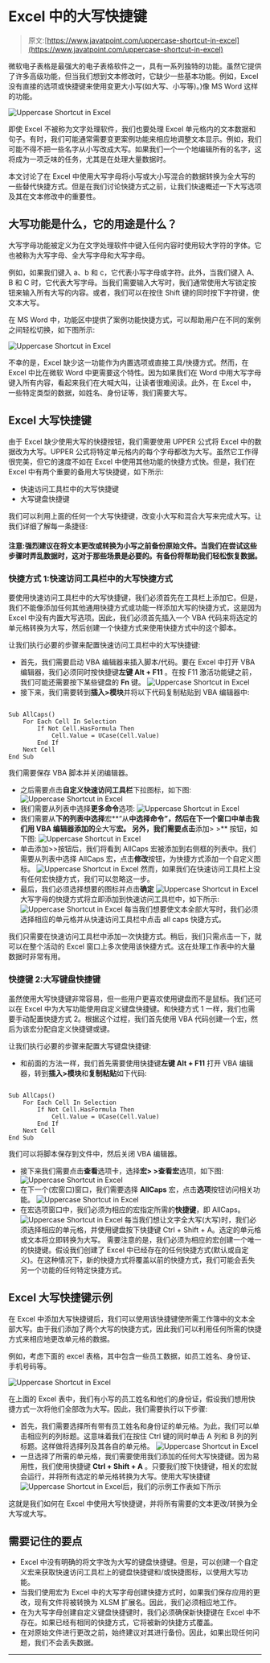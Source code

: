 # Excel 中的大写快捷键

> 原文:[https://www.javatpoint.com/uppercase-shortcut-in-excel](https://www.javatpoint.com/uppercase-shortcut-in-excel)

微软电子表格是最强大的电子表格软件之一，具有一系列独特的功能。虽然它提供了许多高级功能，但当我们想到文本修改时，它缺少一些基本功能。例如，Excel 没有直接的选项或快捷键来使用变更大小写(如大写、小写等)。)像 MS Word 这样的功能。

![Uppercase Shortcut in Excel](../Images/de5c626383878cd7516c4a0bc76b2ad0.png)

即使 Excel 不被称为文字处理软件，我们也要处理 Excel 单元格内的文本数据和句子。有时，我们可能通常需要变更案例功能来相应地调整文本显示。例如，我们可能不得不把一些名字从小写改成大写。如果我们一个一个地编辑所有的名字，这将成为一项乏味的任务，尤其是在处理大量数据时。

本文讨论了在 Excel 中使用大写字母将小写或大小写混合的数据转换为全大写的一些替代快捷方式。但是在我们讨论快捷方式之前，让我们快速概述一下大写选项及其在文本修改中的重要性。

## 大写功能是什么，它的用途是什么？

大写字母功能被定义为在文字处理软件中键入任何内容时使用较大字符的字体。它也被称为大写字母、全大写字母和大写字母。

例如，如果我们键入 a、b 和 c，它代表小写字母或字符。此外，当我们键入 A、B 和 C 时，它代表大写字母。当我们需要输入大写时，我们通常使用大写锁定按钮来输入所有大写的内容。或者，我们可以在按住 Shift 键的同时按下字符键，使文本大写。

在 MS Word 中，功能区中提供了案例功能快捷方式，可以帮助用户在不同的案例之间轻松切换，如下图所示:

![Uppercase Shortcut in Excel](../Images/dc157ae1702b4b0ea912041d17fbcce2.png)

不幸的是，Excel 缺少这一功能作为内置选项或直接工具/快捷方式。然而，在 Excel 中比在微软 Word 中更需要这个特性。因为如果我们在 Word 中用大写字母键入所有内容，看起来我们在大喊大叫，让读者很难阅读。此外，在 Excel 中，一些特定类型的数据，如姓名、身份证等，我们需要大写。

## Excel 大写快捷键

由于 Excel 缺少使用大写的快捷按钮，我们需要使用 UPPER 公式将 Excel 中的数据改为大写。UPPER 公式将特定单元格内的每个字母都改为大写。虽然它工作得很完美，但它的速度不如在 Excel 中使用其他功能的快捷方式快。但是，我们在 Excel 中有两个重要的备用大写快捷键，如下所示:

*   快速访问工具栏中的大写快捷键
*   大写键盘快捷键

我们可以利用上面的任何一个大写快捷键，改变小大写和混合大写来完成大写。让我们详细了解每一条捷径:

#### 注意:强烈建议在将文本更改或转换为小写之前备份原始文件。当我们在尝试这些步骤时弄乱数据时，这对于那些场景是必要的。有备份将帮助我们轻松恢复数据。

### 快捷方式 1:快速访问工具栏中的大写快捷方式

要使用快速访问工具栏中的大写快捷键，我们必须首先在工具栏上添加它。但是，我们不能像添加任何其他通用快捷方式或功能一样添加大写的快捷方式，这是因为 Excel 中没有内置大写选项。因此，我们必须首先插入一个 VBA 代码来将选定的单元格转换为大写，然后创建一个快捷方式来使用快捷方式中的这个脚本。

让我们执行必要的步骤来配置快速访问工具栏中的大写快捷键:

*   首先，我们需要启动 VBA 编辑器来插入脚本/代码。要在 Excel 中打开 VBA 编辑器，我们必须同时按快捷键**左键 Alt + F11** 。在按 F11 激活功能键之前，我们可能还需要按下某些键盘的 **Fn** 键。
    ![Uppercase Shortcut in Excel](../Images/a0137f1add14f104dd2bb05e3557e927.png)
*   接下来，我们需要转到**插入>模块**并将以下代码复制粘贴到 VBA 编辑器中:

```

Sub AllCaps()
    For Each Cell In Selection
        If Not Cell.HasFormula Then
            Cell.Value = UCase(Cell.Value)
        End If
    Next Cell
End Sub

```

我们需要保存 VBA 脚本并关闭编辑器。

*   之后需要点击**自定义快速访问工具栏**下拉图标，如下图:
    ![Uppercase Shortcut in Excel](../Images/3472e18d5aabbb08dec773f0a345501b.png)
*   我们需要从列表中选择**更多命令**选项:
    ![Uppercase Shortcut in Excel](../Images/374fe0917c63f8d66894eacd5c3bc91f.png)
*   我们需要从**下的列表中选择**宏**“从**中选择命令”，然后在下一个窗口中单击我们用 VBA 编辑器添加的**全大写**宏。
    另外，我们需要点击**添加> >** 按钮，如下图:
    ![Uppercase Shortcut in Excel](../Images/db7dcba9f3435e2757bbc1e21f4fd34f.png)
*   单击添加>>按钮后，我们将看到 AllCaps 宏被添加到右侧框的列表中。我们需要从列表中选择 AllCaps 宏，点击**修改**按钮，为快捷方式添加一个自定义图标。
    ![Uppercase Shortcut in Excel](../Images/5b53066af6496c4fd6c852bd20e1f73d.png)
    然而，如果我们在快速访问工具栏上没有任何宏快捷方式，我们可以忽略这一步。
*   最后，我们必须选择想要的图标并点击**确定**
    ![Uppercase Shortcut in Excel](../Images/cbb5021e86ee100e541a700b4f5376c0.png)
    大写字母的快捷方式将立即添加到快速访问工具栏中，如下所示:
    ![Uppercase Shortcut in Excel](../Images/4cbaa809ff650206ad0244468632a56c.png)
    每当我们想要使文本全部大写时，我们必须选择相应的单元格并从快速访问工具栏中点击 all caps 快捷方式。

我们只需要在快速访问工具栏中添加一次快捷方式。稍后，我们只需点击一下，就可以在整个活动的 Excel 窗口上多次使用该快捷方式。这在处理工作表中的大量数据时非常有用。

### 快捷键 2:大写键盘快捷键

虽然使用大写快捷键非常容易，但一些用户更喜欢使用键盘而不是鼠标。我们还可以在 Excel 中为大写功能使用自定义键盘快捷键。和快捷方式 1 一样，我们也需要手动配置快捷方式 2。根据这个过程，我们首先使用 VBA 代码创建一个宏，然后为该宏分配自定义快捷键或键。

让我们执行必要的步骤来配置大写键盘快捷键:

*   和前面的方法一样，我们首先需要使用快捷键**左键 Alt + F11** 打开 VBA 编辑器，转到**插入>模块**和**复制粘贴**如下代码:

```

Sub AllCaps()
    For Each Cell In Selection
        If Not Cell.HasFormula Then
            Cell.Value = UCase(Cell.Value)
        End If
    Next Cell
End Sub

```

我们可以将脚本保存到文件中，然后关闭 VBA 编辑器。

*   接下来我们需要点击**查看**选项卡，选择**宏> >查看宏**选项，如下图:
    ![Uppercase Shortcut in Excel](../Images/0e6547ee30f0e894dd0a0b5d6d2831a1.png)
*   在下一个(宏窗口)窗口，我们需要选择 **AllCaps** 宏，点击**选项**按钮访问相关功能。
    ![Uppercase Shortcut in Excel](../Images/bdfa4217b1cf04e85179e0d8fe01d31e.png)
*   在宏选项窗口中，我们必须为相应的宏指定所需的**快捷键**，即 AllCaps。
    ![Uppercase Shortcut in Excel](../Images/10dc9aab220aa8586d05b1d8894731a7.png)
    每当我们想让文字全大写(大写)时，我们必须选择相应的单元格，并使用键盘按下快捷键 Ctrl + Shift + A。选定的单元格或文本将立即转换为大写。
    需要注意的是，我们必须为相应的宏创建一个唯一的快捷键。假设我们创建了 Excel 中已经存在的任何快捷方式(默认或自定义)。在这种情况下，新的快捷方式将覆盖以前的快捷方式，我们可能会丢失另一个功能的任何特定快捷方式。

## Excel 大写快捷键示例

在 Excel 中添加大写快捷键后，我们可以使用该快捷键使所需工作簿中的文本全部大写。由于我们添加了两个大写的快捷方式，因此我们可以利用任何所需的快捷方式来相应地更改单元格的数据。

例如，考虑下面的 excel 表格，其中包含一些员工数据，如员工姓名、身份证、手机号码等。

![Uppercase Shortcut in Excel](../Images/8b38a9507ccc94db61846b39c7d32f3f.png)

在上面的 Excel 表中，我们有小写的员工姓名和他们的身份证，假设我们想用快捷方式一次将他们全部改为大写。因此，我们需要执行以下步骤:

*   首先，我们需要选择所有带有员工姓名和身份证的单元格。为此，我们可以单击相应列的列标题。这意味着我们在按住 Ctrl 键的同时单击 A 列和 B 列的列标题。这样做将选择列及其各自的单元格。
    ![Uppercase Shortcut in Excel](../Images/4f605f7924e47620d87ac5691b58ba54.png)
*   一旦选择了所需的单元格，我们需要使用我们添加的任何大写快捷键。因为易用性，我们使用快捷键 **Ctrl + Shift + A** 。只要我们按下快捷键，相关的宏就会运行，并将所有选定的单元格转换为大写。使用大写快捷键
    ![Uppercase Shortcut in Excel](../Images/94f79133951056b67ac382ee95790991.png)后，我们的示例工作表如下所示

这就是我们如何在 Excel 中使用大写快捷键，并将所有需要的文本更改/转换为全大写或大写。

## 需要记住的要点

*   Excel 中没有明确的将文字改为大写的键盘快捷键。但是，可以创建一个自定义宏来获取快速访问工具栏上的键盘快捷键和/或快捷图标，以使用大写功能。
*   当我们使用宏为 Excel 中的大写字母创建快捷方式时，如果我们保存应用的更改，现有文件将被转换为 XLSM 扩展名。因此，我们必须相应地工作。
*   在为大写字母创建自定义键盘快捷键时，我们必须确保新快捷键在 Excel 中不存在。如果已经有相同的快捷方式，它将被新的快捷方式覆盖。
*   在对原始文件进行更改之前，始终建议对其进行备份。因此，如果出现任何问题，我们不会丢失数据。

* * *